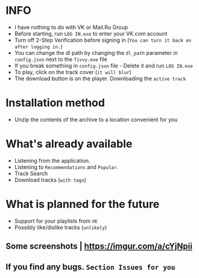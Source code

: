 # INFO
 - I have nothing to do with VK or Mail.Ru Group
 - Before starting, run `LOG IN.exe` to enter your VK.com account
 - Turn off 2-Step Verification before signing in (`You can turn it back on after logging in.`)
 - You can change the dl path by changing the `dl_path` parameter in `config.json` next to the `fivvy.exe` file
 - If you break something in `config.json` file - Delete it and run `LOG IN.exe`
 - To play, click on the track cover (`it will blur`) 
 - The download button is on the player. Downloading the `active track`

# Installation method
 - Unzip the contents of the archive to a location convenient for you


# What's already available
 - Listening from the application. 
 - Listening to `Recommendations` and `Popular`. 
 - Track Search
 - Download tracks (`with tags`)


# What is planned for the future
 - Support for your playlists from `VK`
 - Possibly like/dislike tracks (`unlikely`)

## Some screenshots | https://imgur.com/a/cYjNpii
## If you find any bugs. `Section Issues for you`

